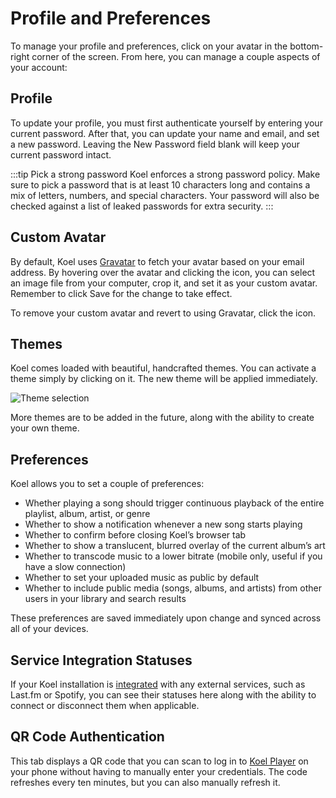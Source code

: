 # Profile and Preferences

To manage your profile and preferences, click on your avatar in the bottom-right corner of the screen.
From here, you can manage a couple aspects of your account:

## Profile

To update your profile, you must first authenticate yourself by entering your current password.
After that, you can update your name and email, and set a new password.
Leaving the New Password field blank will keep your current password intact.

:::tip Pick a strong password
Koel enforces a strong password policy.
Make sure to pick a password that is at least 10 characters long and contains a mix of letters, numbers, and special characters.
Your password will also be checked against a list of leaked passwords for extra security.
:::

## Custom Avatar

By default, Koel uses [Gravatar](https://gravatar.com) to fetch your avatar based on your email address.
By hovering over the avatar and clicking the <InterfaceIcon :src="uploadIcon" /> icon, you can select an image file from your computer, crop it, and set it as your custom avatar.
Remember to click Save for the change to take effect.

To remove your custom avatar and revert to using Gravatar, click the <InterfaceIcon :src="timesIcon" /> icon.

## Themes

Koel comes loaded with beautiful, handcrafted themes. You can activate a theme simply by clicking on it. The new theme
will be applied immediately.

![Theme selection](../assets/img/themes.avif)

More themes are to be added in the future, along with the ability to create your own theme.

## Preferences

Koel allows you to set a couple of preferences:

* Whether playing a song should trigger continuous playback of the entire playlist, album, artist, or genre
* Whether to show a notification whenever a new song starts playing
* Whether to confirm before closing Koel’s browser tab
* Whether to show a translucent, blurred overlay of the current album’s art
* Whether to transcode music to a lower bitrate (mobile only, useful if you have a slow connection)
* <PlusBadge /> Whether to set your uploaded music as public by default
* <PlusBadge /> Whether to include public media (songs, albums, and artists) from other users in your library and search results

These preferences are saved immediately upon change and synced across all of your devices.

## Service Integration Statuses

If your Koel installation is [integrated](../service-integrations) with any external services, such as Last.fm or Spotify, you can see their statuses here along with the ability to connect or disconnect them when applicable.

## QR Code Authentication

This tab displays a QR code that you can scan to log in to [Koel Player](../mobile-apps.md) on your phone without having to manually enter your credentials.
The code refreshes every ten minutes, but you can also manually refresh it.

<script lang="ts" setup>
import uploadIcon from '../assets/icons/upload.svg'
import timesIcon from '../assets/icons/times.svg'
</script>

